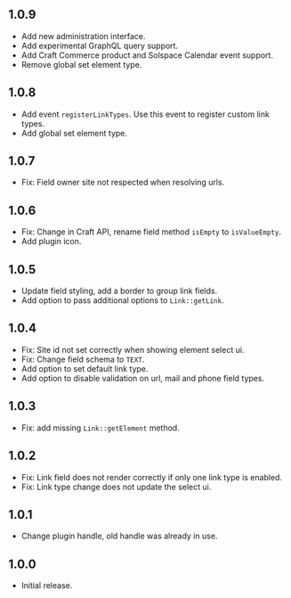 ## 1.0.9
- Add new administration interface.
- Add experimental GraphQL query support.
- Add Craft Commerce product and Solspace Calendar event support.
- Remove global set element type.

## 1.0.8
- Add event `registerLinkTypes`. Use this event to register custom link types.
- Add global set element type.

## 1.0.7
- Fix: Field owner site not respected when resolving urls.

## 1.0.6
- Fix: Change in Craft API, rename field method `isEmpty` to `isValueEmpty`.
- Add plugin icon.

## 1.0.5
- Update field styling, add a border to group link fields.
- Add option to pass additional options to `Link::getLink`.

## 1.0.4
- Fix: Site id not set correctly when showing element select ui.
- Fix: Change field schema to `TEXT`.
- Add option to set default link type.
- Add option to disable validation on url, mail and phone field types.

## 1.0.3
- Fix: add missing `Link::getElement` method.

## 1.0.2
- Fix: Link field does not render correctly if only one link type is enabled.
- Fix: Link type change does not update the select ui.

## 1.0.1
- Change plugin handle, old handle was already in use.

## 1.0.0
- Initial release.
